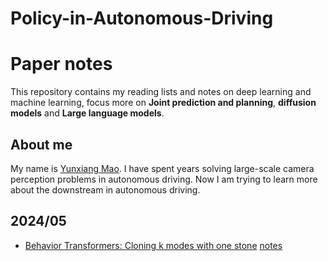 # Policy-in-Autonomous-Driving

# Paper notes
This repository contains my reading lists and notes on deep learning and machine learning, focus more on **Joint prediction and planning**, **diffusion models** and **Large language models**.

## About me
My name is [Yunxiang Mao](https://www.linkedin.com/in/yunxiang-mao-217b35a7/). I have spent years solving large-scale camera perception problems in autonomous driving. Now I am trying to learn more about the downstream in autonomous driving.

## 2024/05
- [Behavior Transformers: Cloning k modes with one stone](https://github.com/notmahi/bet) [notes](notes/behaviortransformer)